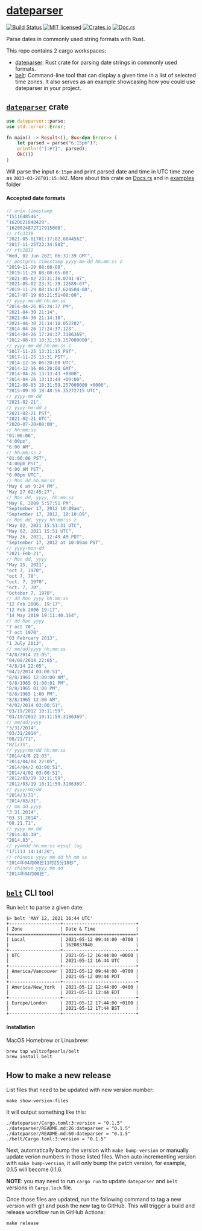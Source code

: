 # [dateparser](https://crates.io/crates/dateparser)

[![Build Status][actions-badge]][actions-url]
[![MIT licensed][mit-badge]][mit-url]
[![Crates.io][cratesio-badge]][cratesio-url]
[![Doc.rs][docrs-badge]][docrs-url]

[actions-badge]: https://github.com/waltzofpearls/dateparser/workflows/ci/badge.svg
[actions-url]: https://github.com/waltzofpearls/dateparser/actions?query=workflow%3Aci+branch%3Amain
[mit-badge]: https://img.shields.io/badge/license-MIT-blue.svg
[mit-url]: https://github.com/waltzofpearls/dateparser/blob/main/LICENSE
[cratesio-badge]: https://img.shields.io/crates/v/dateparser.svg
[cratesio-url]: https://crates.io/crates/dateparser
[docrs-badge]: https://docs.rs/dateparser/badge.svg
[docrs-url]: https://docs.rs/crate/dateparser/

Parse dates in commonly used string formats with Rust.

This repo contains 2 cargo workspaces:

- [dateparser](./dateparser): Rust crate for parsing date strings in commonly used formats.
- [belt](./belt): Command-line tool that can display a given time in a list of selected time zones.
  It also serves as an example showcasing how you could use dateparser in your project.

## [`dateparser`](./dateparser) crate

```rust
use dateparser::parse;
use std::error::Error;

fn main() -> Result<(), Box<dyn Error>> {
    let parsed = parse("6:15pm")?;
    println!("{:#?}", parsed);
    Ok(())
}
```

Will parse the input `6:15pm` and print parsed date and time in UTC time zone as `2023-03-26T01:15:00Z`.
More about this crate on [Docs.rs][1] and in [examples][2] folder

[1]: https://docs.rs/dateparser/latest/dateparser
[2]: ./dateparser/examples

#### Accepted date formats

```rust
// unix timestamp
"1511648546",
"1620021848429",
"1620024872717915000",
// rfc3339
"2021-05-01T01:17:02.604456Z",
"2017-11-25T22:34:50Z",
// rfc2822
"Wed, 02 Jun 2021 06:31:39 GMT",
// postgres timestamp yyyy-mm-dd hh:mm:ss z
"2019-11-29 08:08-08",
"2019-11-29 08:08:05-08",
"2021-05-02 23:31:36.0741-07",
"2021-05-02 23:31:39.12689-07",
"2019-11-29 08:15:47.624504-08",
"2017-07-19 03:21:51+00:00",
// yyyy-mm-dd hh:mm:ss
"2014-04-26 05:24:37 PM",
"2021-04-30 21:14",
"2021-04-30 21:14:10",
"2021-04-30 21:14:10.052282",
"2014-04-26 17:24:37.123",
"2014-04-26 17:24:37.3186369",
"2012-08-03 18:31:59.257000000",
// yyyy-mm-dd hh:mm:ss z
"2017-11-25 13:31:15 PST",
"2017-11-25 13:31 PST",
"2014-12-16 06:20:00 UTC",
"2014-12-16 06:20:00 GMT",
"2014-04-26 13:13:43 +0800",
"2014-04-26 13:13:44 +09:00",
"2012-08-03 18:31:59.257000000 +0000",
"2015-09-30 18:48:56.35272715 UTC",
// yyyy-mm-dd
"2021-02-21",
// yyyy-mm-dd z
"2021-02-21 PST",
"2021-02-21 UTC",
"2020-07-20+08:00",
// hh:mm:ss
"01:06:06",
"4:00pm",
"6:00 AM",
// hh:mm:ss z
"01:06:06 PST",
"4:00pm PST",
"6:00 AM PST",
"6:00pm UTC",
// Mon dd hh:mm:ss
"May 6 at 9:24 PM",
"May 27 02:45:27",
// Mon dd, yyyy, hh:mm:ss
"May 8, 2009 5:57:51 PM",
"September 17, 2012 10:09am",
"September 17, 2012, 10:10:09",
// Mon dd, yyyy hh:mm:ss z
"May 02, 2021 15:51:31 UTC",
"May 02, 2021 15:51 UTC",
"May 26, 2021, 12:49 AM PDT",
"September 17, 2012 at 10:09am PST",
// yyyy-mon-dd
"2021-Feb-21",
// Mon dd, yyyy
"May 25, 2021",
"oct 7, 1970",
"oct 7, 70",
"oct. 7, 1970",
"oct. 7, 70",
"October 7, 1970",
// dd Mon yyyy hh:mm:ss
"12 Feb 2006, 19:17",
"12 Feb 2006 19:17",
"14 May 2019 19:11:40.164",
// dd Mon yyyy
"7 oct 70",
"7 oct 1970",
"03 February 2013",
"1 July 2013",
// mm/dd/yyyy hh:mm:ss
"4/8/2014 22:05",
"04/08/2014 22:05",
"4/8/14 22:05",
"04/2/2014 03:00:51",
"8/8/1965 12:00:00 AM",
"8/8/1965 01:00:01 PM",
"8/8/1965 01:00 PM",
"8/8/1965 1:00 PM",
"8/8/1965 12:00 AM",
"4/02/2014 03:00:51",
"03/19/2012 10:11:59",
"03/19/2012 10:11:59.3186369",
// mm/dd/yyyy
"3/31/2014",
"03/31/2014",
"08/21/71",
"8/1/71",
// yyyy/mm/dd hh:mm:ss
"2014/4/8 22:05",
"2014/04/08 22:05",
"2014/04/2 03:00:51",
"2014/4/02 03:00:51",
"2012/03/19 10:11:59",
"2012/03/19 10:11:59.3186369",
// yyyy/mm/dd
"2014/3/31",
"2014/03/31",
// mm.dd.yyyy
"3.31.2014",
"03.31.2014",
"08.21.71",
// yyyy.mm.dd
"2014.03.30",
"2014.03",
// yymmdd hh:mm:ss mysql log
"171113 14:14:20",
// chinese yyyy mm dd hh mm ss
"2014年04月08日11时25分18秒",
// chinese yyyy mm dd
"2014年04月08日",
```

## [`belt`](./belt) CLI tool

Run `belt` to parse a given date:

```shell
$> belt 'MAY 12, 2021 16:44 UTC'
+-------------------+---------------------------+
| Zone              | Date & Time               |
+===================+===========================+
| Local             | 2021-05-12 09:44:00 -0700 |
|                   | 1620837840                |
+-------------------+---------------------------+
| UTC               | 2021-05-12 16:44:00 +0000 |
|                   | 2021-05-12 16:44 UTC      |
+-------------------+---------------------------+
| America/Vancouver | 2021-05-12 09:44:00 -0700 |
|                   | 2021-05-12 09:44 PDT      |
+-------------------+---------------------------+
| America/New_York  | 2021-05-12 12:44:00 -0400 |
|                   | 2021-05-12 12:44 EDT      |
+-------------------+---------------------------+
| Europe/London     | 2021-05-12 17:44:00 +0100 |
|                   | 2021-05-12 17:44 BST      |
+-------------------+---------------------------+
```

#### Installation

MacOS Homebrew or Linuxbrew:

```shell
brew tap waltzofpearls/belt
brew install belt
```

## How to make a new release

List files that need to be updated with new version number:

```shell
make show-version-files
```

It will output something like this:

```shell
./dateparser/Cargo.toml:3:version = "0.1.5"
./dateparser/README.md:26:dateparser = "0.1.5"
./dateparser/README.md:60:dateparser = "0.1.5"
./belt/Cargo.toml:3:version = "0.1.5"
```

Next, automatically bump the version with `make bump-version` or manually update verion numbers in
those listed files. When auto incrementing version with `make bump-version`, it will only bump the
patch version, for example, 0.1.5 will become 0.1.6.

**NOTE**: you may need to run `cargo run` to update `dateparser` and `belt` versions in `Cargo.lock`
file.

Once those files are updated, run the following command to tag a new version with git and push the
new tag to GitHub. This will trigger a build and release workflow run in GitHub Actions:

```shell
make release
```
